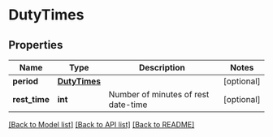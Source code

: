 # DutyTimes

## Properties
Name | Type | Description | Notes
------------ | ------------- | ------------- | -------------
**period** | [**DutyTimes**](DutyTimes.md) |  | [optional] 
**rest_time** | **int** | Number of minutes of rest date-time | [optional] 

[[Back to Model list]](../README.md#documentation-for-models) [[Back to API list]](../README.md#documentation-for-api-endpoints) [[Back to README]](../README.md)


